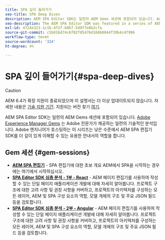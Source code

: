 ```yaml
---
title: SPA 깊이 들어가기
seo-title: SPA Deep Dives
description: AEM SPA Editor SDK는 일련의 AEM Gems 세션에 포함되어 있습니다. Adobe 엔지니어가 호스팅하는 이 시리즈는 Adobe 엔지니어가 호스팅한 낮은 수준에서 AEM SPA 편집기 SDK를 더 잘 이해할 수 있는 가이드 역할을 합니다.
seo-description: The AEM SPA Editor SDK was featured in a series of AEM Gems sessions. Hosted by Adobe engineers, this series can serve as a great guide to gain a deeper understanding of the AEM SPA Editor SDK at a low level, hosted by Adobe engineers.
exl-id: 4724e321-1c1b-4f2f-b867-5d9f7e8b2cfa
source-git-commit: c5b816d74c6f02f85476d16868844f39b4c47996
workflow-type: tm+mt
source-wordcount: '324'
ht-degree: 4%

---
```


# SPA 깊이 들어가기{#spa-deep-dives}

>[!CAUTION]
>
>AEM 6.4가 확장 지원이 종료되었으며 이 설명서는 더 이상 업데이트되지 않습니다. 자세한 내용은 [기술 지원 기간](https://helpx.adobe.com/kr/support/programs/eol-matrix.html). 지원되는 버전 찾기 [여기](https://experienceleague.adobe.com/docs/).

AEM SPA Editor SDK는 일련의 AEM Gems 세션에 포함되어 있습니다. [Adobe Experience Manager Gems](https://helpx.adobe.com/experience-manager/kt/eseminars/gems/aem-index.html) 는 Adobe 전문가가 제공하는 일련의 기술적인 분석입니다. Adobe 엔지니어가 호스팅하는 이 시리즈는 낮은 수준에서 AEM SPA 편집기 SDK를 더 깊이 있게 이해할 수 있는 유용한 안내서의 역할을 합니다.

## Gem 세션 {#gem-sessions}

* **[AEM SPA 편집기](https://experienceleague.adobe.com/docs/experience-manager-gems-events/gems/gems2018/aem-spa-editor.html)** - SPA 편집기에 대한 초보 개요 AEM에서 SPA을 시작하는 경우에는 여기에서 시작하십시오.
* **[SPA Editor SDK 심층 분석 - 1부 - React](https://experienceleague.adobe.com/docs/experience-manager-gems-events/gems/gems2018/spa-editor-sdk-deep-dive-react.html)** - AEM 페이지 편집기를 사용하여 작성할 수 있는 단일 페이지 애플리케이션 개발에 대해 자세히 알아봅니다. 프로젝트 구조에 대한 고려 사항 및 권장 사항을 커버하고, 프로젝트의 아키텍처를 구성하는 모든 레이어, AEM 및 SPA 구성 요소의 역할, 모델 개체의 구조 및 주요 JSON 필드 등을 검토합니다.
* **[SPA Editor SDK 심층 분석 - 2부 - Angular](https://experienceleague.adobe.com/docs/experience-manager-gems-events/gems/gems2018/spa-editor-sdk-deep-dive-angular.html)** - AEM 페이지 편집기를 사용하여 작성할 수 있는 단일 페이지 애플리케이션 개발에 대해 자세히 알아봅니다. 프로젝트 구조에 대한 고려 사항 및 권장 사항을 커버하고, 프로젝트의 아키텍처를 구성하는 모든 레이어, AEM 및 SPA 구성 요소의 역할, 모델 개체의 구조 및 주요 JSON 필드 등을 검토합니다.

